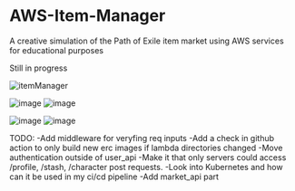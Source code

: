 # AWS-Item-Manager
A creative simulation of the Path of Exile item market using AWS services for educational purposes

Still in progress

![itemManager](https://github.com/user-attachments/assets/9cea8a64-bd39-4f55-8d5d-334e5aa413f6)

![image](https://github.com/user-attachments/assets/a58aca66-5636-49ce-ba80-74ce795ef354)
![image](https://github.com/user-attachments/assets/e2131945-58a0-456d-9a26-93bc34772e59)

![image](https://github.com/user-attachments/assets/dce64daa-a190-4c6f-b173-72ff2c2936d5)
![image](https://github.com/user-attachments/assets/c97a8438-f06d-4dc3-8d59-a4882dc1a98b)

TODO:
-Add middleware for veryfing req inputs
-Add a check in github action to only build new erc images if lambda directories changed
-Move authentication outside of user_api
-Make it that only servers could access /profile, /stash, /character post requests.
-Look into Kubernetes and how can it be used in my ci/cd pipeline
-Add market_api part
